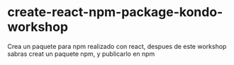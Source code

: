 # create-react-npm-package-kondo-workshop
Crea un paquete para npm realizado con react, despues de este workshop sabras creat un paquete npm, y publicarlo en npm
